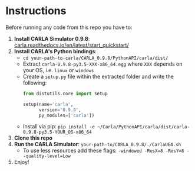 # Instructions
Before running any code from this repo you have to:
1. **Install CARLA Simulator 0.9.8**: [carla.readthedocs.io/en/latest/start_quickstart/](https://carla.readthedocs.io/en/latest/start_quickstart/)
2. **Install CARLA's Python bindings**: 
    * `cd your-path-to-carla/CARLA_0.9.8/PythonAPI/carla/dist/`
    * Extract `carla-0.9.8-py3.5-XXX-x86_64.egg` where `XXX` depends on your OS, i.e. `linux` or `windows`
    * Create a `setup.py` file within the extracted folder and write the following:
      ```python
      from distutils.core import setup
      
      setup(name='carla',
            version='0.9.8',
            py_modules=['carla']) 
      ```
    * Install via pip: `pip install -e ~/Carla/PythonAPI/carla/dist/carla-0.9.8-py3.5-YOUR_OS-x86_64`
3. **Clone this repo**
4. **Run the CARLA Simulator**: `your-path-to/CARLA_0.9.8/./CarlaUE4.sh`
    * To use less resources add these flags: `-windowed -ResX=8 -ResY=8 --quality-level=Low`
5. Enjoy!
